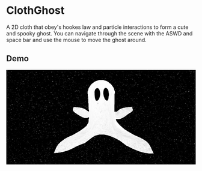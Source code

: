 # ClothGhost

A 2D cloth that obey's hookes law and particle interactions to form a cute and spooky ghost. You can navigate through the scene with the ASWD and space bar and use the mouse to move the ghost around.

## Demo
[![GhostDemo](ghost2.png)](https://youtu.be/nyalF9aaAIs)
